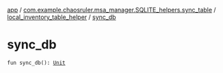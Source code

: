 [app](../../index.md) / [com.example.chaosruler.msa_manager.SQLITE_helpers.sync_table](../index.md) / [local_inventory_table_helper](index.md) / [sync_db](.)

# sync_db

`fun sync_db(): `[`Unit`](https://kotlinlang.org/api/latest/jvm/stdlib/kotlin/-unit/index.html)